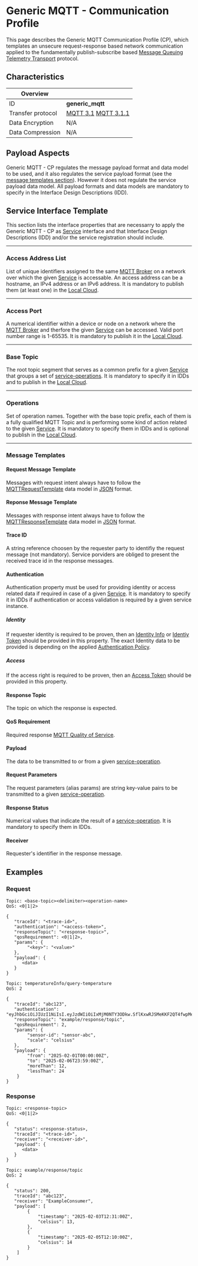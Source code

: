 # Generic MQTT - Communication Profile

This page describes the Generic MQTT Communication Profile (CP), which templates an unsecure request-response based network communication applied to the fundamentally publish-subscribe based [Message Queuing Telemetry Transport](https://en.wikipedia.org/wiki/MQTT) protocol. 

## Characteristics

|Overview||
| --- | --- |
| ID | **generic_mqtt** |
| Transfer protocol | [MQTT 3.1](https://public.dhe.ibm.com/software/dw/webservices/ws-mqtt/mqtt-v3r1.html) [MQTT 3.1.1](https://docs.oasis-open.org/mqtt/mqtt/v3.1.1/os/mqtt-v3.1.1-os.html) |
| Data Encryption | N/A |
| Data Compression | N/A |

## Payload Aspects

Generic MQTT - CP regulates the message payload format and data model to be used, and it also regulates the service payload format (see the [message templates section](#message-templates)). However it does not regulate the service payload data model. All payload formats and data models are mandatory to specify in the Interface Design Descriptions (IDD).

## Service Interface Template

This section lists the interface properties that are necessarry to apply the Generic MQTT - CP as [Service](../../help/definitions.md#microservice-or-service) interface and that Interface Design Descriptions (IDD) and/or the service registration should include.


---

### Access Address List

List of unique identifiers assigned to the same [MQTT Broker](https://en.wikipedia.org/wiki/MQTT#MQTT_broker) on a network over which the given [Service](../../help/definitions.md#microservice-or-service) is accessable. An access address can be a hostname, an IPv4 address or an IPv6 address. It is mandatory to publish them (at least one) in the [Local Cloud](../../help/definitions.md#local-cloud).

---

### Access Port

A numerical identifier within a device or node on a network where the [MQTT Broker](https://en.wikipedia.org/wiki/MQTT#MQTT_broker) and therfore the given [Service](../../help/definitions.md#microservice-or-service) can be accessed. Valid port number range is 1-65535. It is mandatory to publish it in the [Local Cloud](../../help/definitions.md#local-cloud).

---

### Base Topic

The root topic segment that serves as a common prefix for a given [Service](../../help/definitions.md#microservice-or-service) that groups a set of [service-operations](../../help/definitions.md#service-operation). It is mandatory to specify it in IDDs and to publish in the [Local Cloud](../../help/definitions.md#local-cloud).

---

### Operations

Set of operation names. Together with the base topic prefix, each of them is a fully qualified MQTT Topic and is performing some kind of action related to the given [Service](../../help/definitions.md#microservice-or-service). It is mandatory to specify them in IDDs and is optional to publish in the [Local Cloud](../../help/definitions.md#local-cloud).

---

### Message Templates

#### Request Message Template

Messages with request intent always have to follow the [MQTTRequestTemplate](../data-models/mqtt-request-template.md) data model in [JSON](https://datatracker.ietf.org/doc/html/rfc8259) format.

#### Reponse Message Template

Messages with response intent always have to follow the [MQTTResponseTemplate](../data-models/mqtt-response-template.md) data model in [JSON](https://datatracker.ietf.org/doc/html/rfc8259) format.

#### Trace ID

A string reference choosen by the requester party to identifiy the request message (not mandatory). Service porviders are obliged to present the received trace id in the response messages.

#### Authentication

Authentication property must be used for providing identity or access related data if required in case of a given [Service](../../help/definitions.md#microservice-or-service). It is mandatory to specify it in IDDs if authentication or access validation is required by a given service instance.

##### Identity

If requester identity is required to be proven, then an [Identity Info](../../help/definitions.md#identity-info) or [Identiy Token](../../help/definitions.md#identity-token) should be provided in this property. The exact Identity data to be provided is depending on the applied [Authentication Policy](../authentication_policy.md).

##### Access

If the access right is required to be proven, then an [Access Token](../../help/definitions.md#access-token) should be provided in this property.

#### Response Topic

The topic on which the response is expected.

#### QoS Requirement

Required response [MQTT Quality of Service](https://www.hivemq.com/blog/mqtt-essentials-part-6-mqtt-quality-of-service-levels/).

#### Payload

The data to be transmitted to or from a given [service-operation](../../help/definitions.md#service-operation).

#### Request Parameters

The request parameters (alias params) are string key-value pairs to be transmitted to a given [service-operation](../../help/definitions.md#service-operation).

#### Response Status

Numerical values that indicate the result of a [service-operation](../../help/definitions.md#service-operation). It is mandatory to specify them in IDDs.

#### Receiver

Requester's identifier in the response message.

## Examples

### Request

```
Topic: <base-topic><delimiter><operation-name>
QoS: <0|1|2>

{
   "traceId": "<trace-id>",
   "authentication": "<access-token>",
   "responseTopic": "<response-topic>",
   "qosRequirement": <0|1|2>,
   "params": {
        "<key>": "<value>"
   },
   "payload": {
      <data>
   }
}
```

```
Topic: temperatureInfo/query-temperature
QoS: 2

{
   "traceId": "abc123",
   "authentication": "eyJhbGciOiJIUzI1NiIsI.eyJzdWIiOiIxMjM0NTY3ODkw.SflKxwRJSMeKKF2QT4fwpMeJ",
   "responseTopic": "example/response/topic",
   "qosRequirement": 2,
   "params": {
        "sensor-id": "sensor-abc",
        "scale": "celsius"
   },
   "payload": {
        "from": "2025-02-01T00:00:00Z",
        "to": "2025-02-06T23:59:00Z",
        "moreThan": 12,
        "lessThan": 24
    }
}
```

### Response

```
Topic: <response-topic>
QoS: <0|1|2>

{
   "status": <response-status>,
   "traceId": "<trace-id>",
   "receiver": "<receiver-id>",
   "payload": {
      <data>
   }
}
```

```
Topic: example/response/topic
QoS: 2

{
   "status": 200,
   "traceId": "abc123",
   "receiver": "ExampleConsumer",
   "payload": [
        {
            "timestamp": "2025-02-03T12:31:00Z",
            "celsius": 13,
        },
        {
            "timestamp": "2025-02-05T12:10:00Z",
            "celsius": 14
        }
    ]
}
```